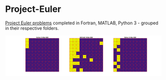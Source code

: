# Project-Euler

[Project Euler problems](https://projecteuler.net/archives) completed in Fortran, MATLAB, Python 3 - grouped in their respective folders.

![PROGRESS](progress/disp.jpg)
